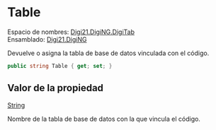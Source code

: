 # Table

Espacio de nombres: [Digi21.DigiNG.DigiTab](../../../)  
Ensamblado: [Digi21.DigiNG](../../../../)

Devuelve o asigna la tabla de base de datos vinculada con el código.

```csharp
public string Table { get; set; }
```

## Valor de la propiedad

[String](https://docs.microsoft.com/en-us/dotnet/api/system.string?view=net-5.0)

Nombre de la tabla de base de datos con la que vincula el código.






